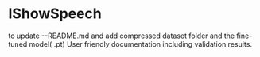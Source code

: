 # IShowSpeech

to update --README.md and add compressed dataset folder and the fine-tuned model( .pt)
User friendly documentation including validation results.
